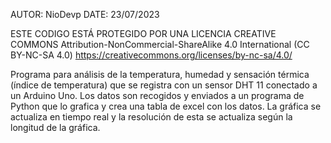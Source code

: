 AUTOR:   NioDevp
DATE: 23/07/2023 

ESTE CODIGO ESTÁ PROTEGIDO POR UNA LICENCIA CREATIVE COMMONS Attribution-NonCommercial-ShareAlike 4.0 International (CC BY-NC-SA 4.0) 
https://creativecommons.org/licenses/by-nc-sa/4.0/

Programa para análisis de la temperatura, humedad y sensación térmica (índice de temperatura) que se registra con un sensor DHT 11 conectado a un Arduino Uno. 
Los datos son recogidos y enviados a un programa de Python que lo grafica y crea una tabla de excel con los datos. La gráfica se actualiza en tiempo real y la 
resolución de esta se actualiza según la longitud de la gráfica.

